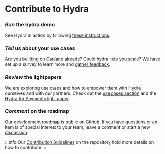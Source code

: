 # Contribute to Hydra

### *Run* the hydra demo

See Hydra in action by following [these instructions](../docs/getting-started/demo).

### *Tell* us about your use cases

Are you building on Cardano already? Could hydra help you scale? We have set up a survey to learn more and [gather feedback](https://input-output.typeform.com/to/QGzB0Q03).

### *Review* the lightpapers

We are exploring use cases and how to empower them with Hydra ourselves and with our partners. Check out the [use cases section](../use-cases/) and the [Hydra for Payments light paper](https://iohk.io/en/blog/posts/2022/11/10/hydra-for-payments-introducing-developer-tooling-to-unlock-micropayments-on-cardano/).

### *Comment* on the roadmap

Our development roadmap is public [on Github](https://github.com/orgs/input-output-hk/projects/21/views/7). If you have questions or an item is of special interest to your team, leave a comment or start a new [discussion](https://github.com/input-output-hk/hydra-poc/discussions).

:::info
Our [Contribution Guidelines](https://github.com/input-output-hk/hydra-poc/blob/master/CONTRIBUTING.md) on the repository hold more details on how to contribute.
:::
